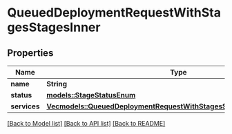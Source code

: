 # QueuedDeploymentRequestWithStagesStagesInner

## Properties

Name | Type | Description | Notes
------------ | ------------- | ------------- | -------------
**name** | **String** |  | 
**status** | [**models::StageStatusEnum**](StageStatusEnum.md) |  | 
**services** | [**Vec<models::QueuedDeploymentRequestWithStagesStagesInnerServicesInner>**](QueuedDeploymentRequestWithStages_stages_inner_services_inner.md) |  | 

[[Back to Model list]](../README.md#documentation-for-models) [[Back to API list]](../README.md#documentation-for-api-endpoints) [[Back to README]](../README.md)


